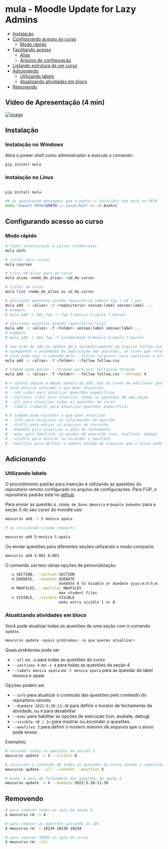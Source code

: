 # mula - Moodle Update for Lazy Admins

<!-- toc -->
- [Instalação](#instalação)
- [Configurando acesso ao curso](#configurando-acesso-ao-curso)
  - [Modo rápido](#modo-rápido)
- [Facilitando acesso](#facilitando-acesso)
  - [Alias](#alias)
  - [Arquivo de configuração](#arquivo-de-configuração)
- [Listando estrutura de um curso](#listando-estrutura-de-um-curso)
- [Adicionando](#adicionando)
  - [Utilizando labels](#utilizando-labels)
  - [Atualizando atividades em bloco](#atualizando-atividades-em-bloco)
- [Removendo](#removendo)
<!-- toc -->

## Vídeo de Apresentação (4 min)

[![image](https://gist.github.com/assets/4747652/d3fc3448-8766-41e9-8416-a3fae6044e3b)](https://youtu.be/BB8-IkU2X6U)

## Instalação

### Instalação no Windows

Abra o power shell como administrador e execute o comando:

```bash
pip install mula
```

### Instalação no Linux

```bash

pip install mula

## se aparecerem mensagens que a pasta ~/.local/bin não está no PATH
echo "export PATH=$PATH:~/.local/bin" >> ~/.bashrc
```

## Configurando acesso ao curso

### Modo rápido

```bash
# fazer autenticação e salvar credenciais
mula auth

# listar seus cursos
mula courses

# criar um alias para um curso
mula alias <nome_do_alias> <id_do_curso>

# listar um curso
mula list <nome_do_alias ou id_do_curso>

# adicionar questões usando repositório remoto fup | ed | poo
mula add -c <alias> -r <repositorio> sessao:label sessao:label ...
# exemplo
# mula add -c meu_fup -r fup 3:monica 5:opala 7:baruel

# adicionar questões usando repositório local
mula add -c <alias> -f <folder> sessao:label sessao:label ...
# exemplo
# mula add -c meu_fup -f arcade/base 3:monica 5:opala 7:baruel

# uma ação de add ou update gera automaticamente um arquivo follow.csv onde você pode
# acompanhar o andamento da publicação das questões, se tiver que retomar o processo
# você pode usar o comando mula --follow <arquivo> para continuar o processo
mula add -c <alias> -f <folder> --follow follow.csv

# também pode passar --threads para usar múltiplas threads
mula add -c <alias> -f <folder> --follow follow.csv --threads 4

# o update seguie o mesmo modelo do add, mas ao invés de adicionar questões
# você precisa informar o que quer atualizar
# --ids <ids> para atualizar questões específicas
# --sections <ids> para atualizar todas as questões de uma seção
# --all para atualizar todas as questões do curso
# --labels <labels> para atualizar questões específicas

# E também pode escolher o que quer atualizar
# --info para atualizar as informações da questão
# --drafts para enviar os arquivos de rascunho
# --duedate para atualizar a data de fechamento
# --exec para habilitar as opções de execução (run, avaliate, debug)
# --visible para mostrar ou esconder a questões.
# --maxfiles para definir o número máximo de arquivos que o aluno pode enviar.

```

## Adicionando

### Utilizando labels

O procedimento padrão para inserção é utilizando as questões do repositório remoto configurado no arquivo de configurações. Para FUP, o repositório padrão está no [github](https://github.com/qxcodefup/arcade#qxcodefup).

Para enviar as questão `A idade de Dona @monica` e `@opala bebedor` para a seção 5 do seu curso do moodle use:

``` bash
meucurso add -s 5 monica opala

# ou utilizando o modo compacto

meucurso add 5:monica 5:opala
```

Ou enviar questões para diferentes seções utilizando o modo compacto

``` bash
meucurso add 5:002 6:003 
```

O comando `add` tem várias opções de personalização.

``` bash
  -s SECTION, --section SECTION
  -d DUEDATE, --duedate DUEDATE
                        duedate 0 to disable or duedate yyyy:m:d:h:m
  -m MAXFILES, --maxfiles MAXFILES
                        max student files
  -v VISIBLE, --visible VISIBLE
                        make entry visible 1 or 0
```

### Atualizando atividades em bloco

Você pode atualizar todas as questões de uma seção com o comando `update`.

``` bash
meucurso update <quais problemas> <o que queres atualizar>
```

Quais problemas pode ser

- `--all` ou `-a` para todas as questões do curso
- `--sections 4` ou `-s 4` para todas as questões da seção 4
- `--labels monica opala` ou `-l monica opala` para as questão de label monica e opala

Opções podem ser

- `--info` para atualizar o conteúdo das questões pelo conteúdo do repositório remoto
- `--duedate 2021:5:28:11:30` para definir o horário de fechamento da atividade, ou `0` para desabilitar
- `--exec` para habilitar as opções de execução (run, avaliate, debug)
- `--visible <0 | 1>` para mostrar ou esconder a questões.
- `--maxfiles 3` para definir o número máximo de arquivos que o aluno pode enviar.

Exemplos:

``` bash
# esconder todas as questões da sessão 3
meucurso update -s 3 --visible 0

# atualizar o conteúdo de todas as questões do curso usando o repositório remoto e também mudar o máximo de arquivos para 5
meucurso update --all --content --maxfiles 5

# mudar a data de fechamento das questões da seção 4
meucurso update -s 4 --duedate 2021:5:28:11:30
```

## Removendo

``` bash
# para remover todos os vpls da seção 4
$ meucurso rm -s 4

# para remover as questões passando os IDS
$ meucurso rm -i 19234 18234 19234

# para remover TODOS os vpls do curso
$ meucurso rm --all
```
